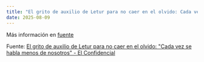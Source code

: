 ```yaml
---
title: "El grito de auxilio de Letur para no caer en el olvido: Cada vez se habla menos de nosotros - El Confidencial"
date: 2025-08-09
---
```


Más información en [fuente](https://news.google.com/rss/articles/CBMimgFBVV95cUxPQmZRYnRqVEFGRmE5Xy1uUVBBcjRsMy1qTmcxX0haWGFTQmJqRms3V1JlOGplSkV6MlNUSWg4R281eGlaZlA4aXctbElJWWN3ZHg5Wnh2VklHYTlPUUxZWHpTalNZWHdHRjJoelI3OUd4VkxmQWNKVWJUbnRYWHdjY01MQTZOMDNvbE54V1NsaHZKcmFBSnFMTENB?oc=5)

Fuente: [El grito de auxilio de Letur para no caer en el olvido: "Cada vez se habla menos de nosotros" - El Confidencial](https://news.google.com/rss/articles/CBMimgFBVV95cUxPQmZRYnRqVEFGRmE5Xy1uUVBBcjRsMy1qTmcxX0haWGFTQmJqRms3V1JlOGplSkV6MlNUSWg4R281eGlaZlA4aXctbElJWWN3ZHg5Wnh2VklHYTlPUUxZWHpTalNZWHdHRjJoelI3OUd4VkxmQWNKVWJUbnRYWHdjY01MQTZOMDNvbE54V1NsaHZKcmFBSnFMTENB?oc=5)

